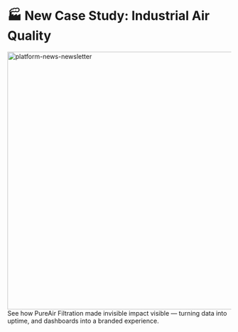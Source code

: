 # 🏭 New Case Study: Industrial Air Quality
<img width="1280" height="580" alt="platform-news-newsletter" src="https://github.com/user-attachments/assets/09dceef1-27d1-4995-869d-a7185db2cbef" />
See how PureAir Filtration made invisible impact visible — turning data into uptime, and dashboards into a branded experience.
